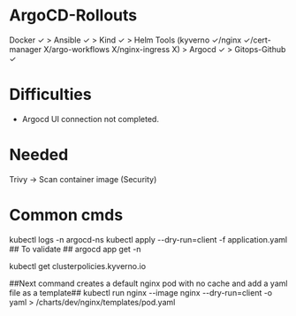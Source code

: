 # ArgoCD-Rollouts
Docker ✓ > Ansible ✓ > Kind ✓ > Helm Tools (kyverno ✓/nginx ✓/cert-manager X/argo-workflows X/nginx-ingress X) > 
Argocd ✓ > Gitops-Github ✓

# Difficulties
- Argocd UI connection not completed.

# Needed 
Trivy -> Scan container image (Security)

# Common cmds
kubectl logs <argocd-server-name> -n argocd-ns
kubectl apply --dry-run=client -f application.yaml ## To validate ##
argocd app get <application-name> -n <namespace>

kubectl get clusterpolicies.kyverno.io

##Next command creates a default nginx pod with no cache and add a yaml file as a template## 
kubectl run nginx --image nginx --dry-run=client -o yaml > /charts/dev/nginx/templates/pod.yaml